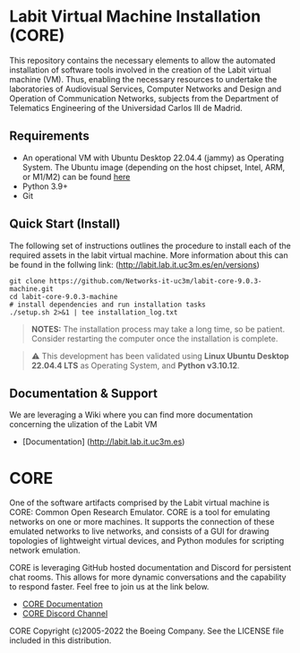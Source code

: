 # Labit Virtual Machine Installation (CORE)
This repository contains the necessary elements to allow the automated installation of software tools involved in the creation of the Labit virtual machine (VM). Thus, enabling the necessary resources to undertake the laboratories of Audiovisual Services, Computer Networks and Design and Operation of Communication Networks, subjects from the Department of Telematics Engineering of the Universidad Carlos III de Madrid.

## Requirements
* An operational VM with Ubuntu Desktop 22.04.4 (jammy) as Operating System. The Ubuntu image (depending on the host chipset, Intel, ARM, or M1/M2) can be found [here](https://cdimage.ubuntu.com/jammy/daily-live/current/)
* Python 3.9+
* Git

## Quick Start (Install)

The following set of instructions outlines the procedure to install each of the required assets in the labit virtual machine. More information
about this can be found in the follwing link: (http://labit.lab.it.uc3m.es/en/versions) 

```shell
git clone https://github.com/Networks-it-uc3m/labit-core-9.0.3-machine.git
cd labit-core-9.0.3-machine
# install dependencies and run installation tasks
./setup.sh 2>&1 | tee installation_log.txt
```
> **NOTES:** 
> The installation process may take a long time, so be patient. Consider restarting the computer once the installation is complete.

> :warning: This development has been validated using **Linux Ubuntu Desktop 22.04.4 LTS** as Operating System, and **Python v3.10.12**. 

## Documentation & Support
We are leveraging a Wiki where you can find more documentation concerning the ulization of the Labit VM

* [Documentation] (http://labit.lab.it.uc3m.es)




# CORE
One of the software artifacts comprised by the Labit virtual machine is CORE: Common Open Research Emulator. CORE is a tool for emulating
networks on one or more machines. It supports the connection of these emulated networks to live networks, and consists of a GUI for drawing
topologies of lightweight virtual devices, and Python modules for scripting network emulation.

CORE is leveraging GitHub hosted documentation and Discord for persistent
chat rooms. This allows for more dynamic conversations and the
capability to respond faster. Feel free to join us at the link below.

* [CORE Documentation](https://coreemu.github.io/core/)
* [CORE Discord Channel](https://discord.gg/AKd7kmP)

CORE Copyright (c)2005-2022 the Boeing Company. See the LICENSE file included in this distribution.